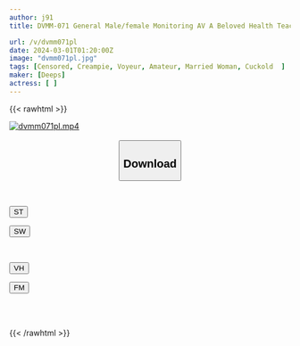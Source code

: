 ```yaml
---
author: j91
title: DVMM-071 General Male/female Monitoring AV A Beloved Health Teacher And His Student, A Virgin Male College Student, Meet Again After Several Years And Ejaculate Continuously For 100,000 Yen Each At A Love Hotel! ! 2 My Fully Erect Penis Is On The Verge Of Erupting When I Touch The Big Breasts That I Wanted To Fondle In Junior High School! Although I Was Confused, The Teacher's Pussy Gently Accepted My Sperm And My Feelings...

url: /v/dvmm071pl
date: 2024-03-01T01:20:00Z
image: "dvmm071pl.jpg"
tags: [Censored, Creampie, Voyeur, Amateur, Married Woman, Cuckold	]
maker: [Deeps]
actress: [ ]
---
```



{{< rawhtml >}}

<div class="video" data-videoid="L3R3zo0GvxCWYw">
    <a href="javascript:;">
        <img src="/v/dvmm071pl/dvmm071pl.jpg" width="WIDTH" height="HEIGHT" alt="dvmm071pl.mp4" loading="lazy">
    </a>
</div>

<script type="text/javascript" src="https://j91.asia/asset/on-demand-st.js"></script>

<br>
  <link rel="stylesheet" href="https://j91.asia/asset/bs5.css">
  
  <center>
  <button class="btn btn-primary" type="button" data-bs-toggle="collapse" data-bs-target=".multi-collapse" aria-expanded="false" aria-controls="multiCollapseExample1 multiCollapseExample2"><h2>Download</h2></button></center>
</p>
<div class="row">
  <div class="col">
    <div class="collapse multi-collapse" id="multiCollapseExample1">
      <div class="card card-body">
	      	      <br>
<div class="buttons">  
<p><a href="https://streamtape.to/v/L3R3zo0GvxCWYw" target="_blank"><button class="btn-hover color-3"><i class="fa fa-download"></i> ST</button></a></p>
<p><a href="https://cdnwish.com/43bix04qmcsu" target="_blank"><button class="btn-hover color-2"><i class="fa fa-download"></i> SW</button></a></p></div>
    </div>
  </div>
</div>
  <div class="col">
    <div class="collapse multi-collapse" id="multiCollapseExample2">
      <div class="card card-body">
	      <br>
<div class="buttons">
<p><a href="javascript:;"><button class="btn-hover color-9"><i class="fa fa-download"></i> VH</button></a></p>
<p><a href="javascript:;"><button class="btn-hover color-8"><i class="fa fa-download"></i> FM</button></a></p></div>
<br><br>
      </div>
    </div>
  </div>
</div>

{{< /rawhtml >}}